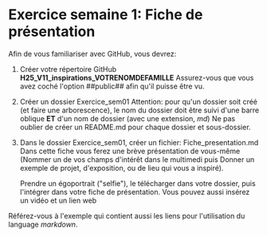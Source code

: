 # Exercice semaine 1: Fiche de présentation

Afin de vous familiariser avec GitHub, vous devrez:

1) Créer votre répertoire GitHub
   **H25_V11_inspirations_VOTRENOMDEFAMILLE**
   Assurez-vous que vous avez coché l'option ##public## afin qu'il puisse être vu.

2) Créer un dossier Exercice_sem01
   Attention: pour qu'un dossier soit créé (et faire une arborescence), le nom du dossier doit être suivi d'une barre oblique **ET** d'un nom de dossier (avec une 
   extension, *md*)
   Ne pas oublier de créer un README.md pour chaque dossier et sous-dossier.
   
4) Dans le dossier Exercice_sem01, créer un fichier: Fiche_presentation.md  
   Dans cette fiche vous ferez une brève présentation de vous-même (Nommer un de vos champs d'intérêt dans le multimedi puis Donner un exemple de projet, 
   d'exposition, ou de lieu qui vous a inspiré).

   Prendre un égoportrait ("selfie"), le télécharger dans votre dossier, puis l'intégrer dans votre fiche de présentation.
   Vous pouvez aussi insérez un vidéo et un lien web

  Référez-vous à l'exemple qui contient aussi les liens pour l'utilisation du language *markdown*.
